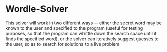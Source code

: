 # Wordle-Solver
This solver will work in two different ways -- either the secret word may be known to the user and specified to the program (useful for testing purposes, so that the program can whittle down the search space until it finds the specified word), or the solver can iteratively suggest guesses to the user, so as to search for solutions to a live problem.
